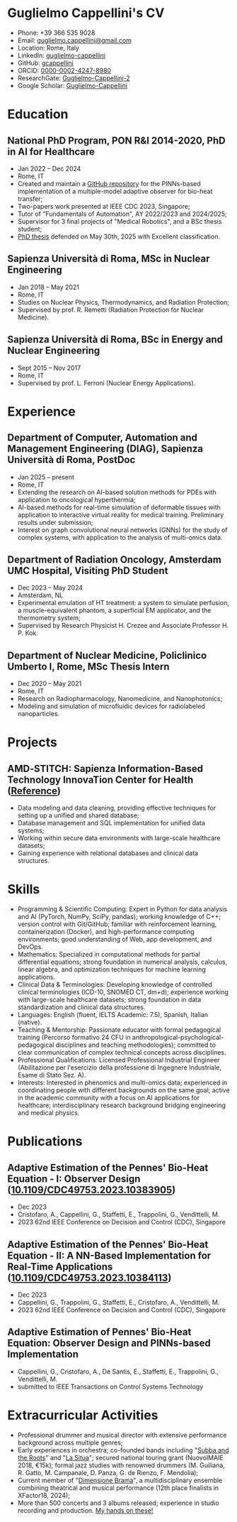 # Guglielmo Cappellini's CV

- Phone: +39 366 535 9028
- Email: [guglielmo.cappellini@gmail.com](mailto:guglielmo.cappellini@gmail.com)
- Location: Rome, Italy
- LinkedIn: [guglielmo-cappellini](https://linkedin.com/in/guglielmo-cappellini)
- GitHub: [gcappellini](https://github.com/gcappellini)
- ORCID: [0000-0002-4247-8980](https://orcid.org/0000-0002-4247-8980)
- ResearchGate: [Guglielmo-Cappellini-2](https://researchgate.net/profile/Guglielmo-Cappellini-2)
- Google Scholar: [Guglielmo-Cappellini](https://scholar.google.com/citations?user=Guglielmo-Cappellini)


# Education

## National PhD Program, PON R&I 2014-2020, PhD in AI for Healthcare

- Jan 2022 – Dec 2024
- Rome, IT
- Created and maintain a [GitHub repository](https://github.com/gcappellini/pinns-bioheat-experiments.git) for the PINNs-based implementation of a multiple-model adaptive observer for bio-heat transfer;
- Two-papers work presented at IEEE CDC 2023, Singapore;
- Tutor of "Fundamentals of Automation", AY 2022/2023 and 2024/2025;
- Supervisor for 3 final projects of "Medical Robotics", and a BSc thesis student;
- [PhD thesis](https://hdl.handle.net/11573/1740410) defended on May 30th, 2025 with Excellent classification.

## Sapienza Università di Roma, MSc in Nuclear Engineering

- Jan 2018 – May 2021
- Rome, IT
- Studies on Nuclear Physics, Thermodynamics, and Radiation Protection;
- Supervised by prof. R. Remetti (Radiation Protection for Nuclear Medicine).

## Sapienza Università di Roma, BSc in Energy and Nuclear Engineering

- Sept 2015 – Nov 2017
- Rome, IT
- Supervised by prof. L. Ferroni (Nuclear Energy Applications).

# Experience

## Department of Computer, Automation and Management Engineering (DIAG), Sapienza Università di Roma, PostDoc

- Jan 2025 – present
- Rome, IT
- Extending the research on AI-based solution methods for PDEs with application to oncological hyperthermia;
- AI-based methods for real-time simulation of deformable tissues with application to interactive virtual reality for medical training. Preliminary results under submission;
- Interest on graph convolutional neural networks (GNNs) for the study of complex systems, with application to the analysis of multi-omics data.

## Department of Radiation Oncology, Amsterdam UMC Hospital, Visiting PhD Student

- Dec 2023 – May 2024
- Amsterdam, NL
- Experimental emulation of HT treatment: a system to simulate perfusion, a muscle-equivalent phantom, a superficial EM applicator, and the thermometry system;
- Supervised by Research Physicist H. Crezee and Associate Professor H. P. Kok.

## Department of Nuclear Medicine, Policlinico Umberto I, Rome, MSc Thesis Intern

- Dec 2020 – May 2021
- Rome, IT
- Research on Radiopharmacology, Nanomedicine, and Nanophotonics;
- Modeling and simulation of microfluidic devices for radiolabeled nanoparticles.

# Projects

## AMD‑STITCH: Sapienza Information-Based Technology InnovaTion Center for Health ([Reference](https://doi.org/10.1007/s42979-024-02757-w))

- Data modeling and data cleaning, providing effective techniques for setting up a unified and shared database;
- Database management and SQL implementation for unified data systems;
- Working within secure data environments with large-scale healthcare datasets;
- Gaining experience with relational databases and clinical data structures.

# Skills

- Programming & Scientific Computing: Expert in Python for data analysis and AI (PyTorch, NumPy, SciPy, pandas); working knowledge of C++; version control with Git/GitHub; familiar with reinforcement learning, containerization (Docker), and high-performance computing environments; good understanding of Web, app development, and DevOps.
- Mathematics: Specialized in computational methods for partial differential equations; strong foundation in numerical analysis, calculus, linear algebra, and optimization techniques for machine learning applications.
- Clinical Data & Terminologies: Developing knowledge of controlled clinical terminologies (ICD-10, SNOMED CT, dm+d); experience working with large-scale healthcare datasets; strong foundation in data standardization and clinical data structures.
- Languages: English (fluent, IELTS Academic: 7.5), Spanish, Italian (native).
- Teaching & Mentorship: Passionate educator with formal pedagogical training (Percorso formativo 24 CFU in anthropological-psychological-pedagogical disciplines and teaching methodologies); committed to clear communication of complex technical concepts across disciplines.
- Professional Qualifications: Licensed Professional Industrial Engineer (Abilitazione per l'esercizio della professione di Ingegnere Industriale, Esame di Stato Sez. A).
- Interests: Interested in phenomics and multi-omics data; experienced in coordinating people with different backgrounds on the same goal; active in the academic community with a focus on AI applications for healthcare; interdisciplinary research background bridging engineering and medical physics.
# Publications

## Adaptive Estimation of the Pennes' Bio-Heat Equation - I: Observer Design ([10.1109/CDC49753.2023.10383905](https://doi.org/10.1109/CDC49753.2023.10383905))
- Dec 2023
- Cristofaro, A., Cappellini, G., Staffetti, E., Trappolini, G., Vendittelli, M.
- 2023 62nd IEEE Conference on Decision and Control (CDC), Singapore

## Adaptive Estimation of the Pennes' Bio-Heat Equation - II: A NN-Based Implementation for Real-Time Applications ([10.1109/CDC49753.2023.10384113](https://doi.org/10.1109/CDC49753.2023.10384113))
- Dec 2023
- Cappellini, G., Trappolini, G., Staffetti, E., Cristofaro, A., Vendittelli, M.
- 2023 62nd IEEE Conference on Decision and Control (CDC), Singapore

## Adaptive Estimation of Pennes' Bio-Heat Equation: Observer Design and PINNs-based Implementation 
- Cappellini, G., Cristofaro, A., De Santis, E., Staffetti, E., Trappolini, G., Vendittelli, M.
- submitted to IEEE Transactions on Control Systems Technology

# Extracurricular Activities

- Professional drummer and musical director with extensive performance background across multiple genres;
- Early experiences in orchestra; co-founded bands including "[Subba and the Roots](https://open.spotify.com/artist/46X75UZxkrPJP2i1QDS4Cj?si=aldenDhPSReEZyBCH509Cw)" and "[La Situa](https://open.spotify.com/artist/5HhqNWiVXIimZrNwYLQ2FV?si=sJqBMnANQUS5EiWF8GO1oA)"; secured national touring grant (NuovoIMAIE 2018, €15k); formal jazz studies with renowned drummers (M. Guiliana, R. Gatto, M. Campanale, D. Panza, G. de Rienzo, F. Mendolia);
- Current member of "[Dimensione Brama](https://www.instagram.com/dimensionebrama/)", a multidisciplinary ensemble combining theatrical and musical performance (12th place finalists in XFactor18, 2024);
- More than 500 concerts and 3 albums released; experience in studio recording and production. [My hands on these!](https://open.spotify.com/playlist/56lRBoaSfyJIFBDWltWv4t?si=e98c19efefb94af7)
